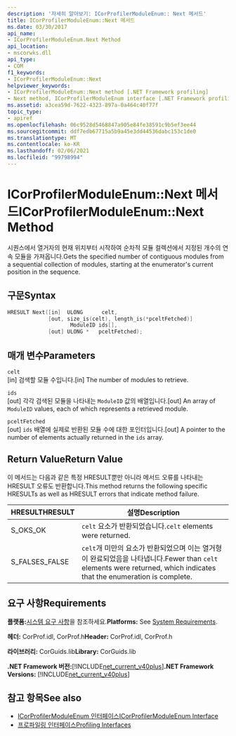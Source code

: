 ```yaml
---
description: '자세히 알아보기: ICorProfilerModuleEnum:: Next 메서드'
title: ICorProfilerModuleEnum::Next 메서드
ms.date: 03/30/2017
api_name:
- ICorProfilerModuleEnum.Next Method
api_location:
- mscorwks.dll
api_type:
- COM
f1_keywords:
- ICorProfilerModuleEnum::Next
helpviewer_keywords:
- ICorProfilerModuleEnum::Next method [.NET Framework profiling]
- Next method, ICorProfilerModuleEnum interface [.NET Framework profiling]
ms.assetid: a3cea59d-7622-4323-897a-0a464c40f77f
topic_type:
- apiref
ms.openlocfilehash: 06c9528d5468847a905e84fe38591c9b5ef3ee44
ms.sourcegitcommit: ddf7edb67715a5b9a45e3dd44536dabc153c1de0
ms.translationtype: MT
ms.contentlocale: ko-KR
ms.lasthandoff: 02/06/2021
ms.locfileid: "99798994"
---
```

# <a name="icorprofilermoduleenumnext-method"></a><span data-ttu-id="48823-103">ICorProfilerModuleEnum::Next 메서드</span><span class="sxs-lookup"><span data-stu-id="48823-103">ICorProfilerModuleEnum::Next Method</span></span>

<span data-ttu-id="48823-104">시퀀스에서 열거자의 현재 위치부터 시작하여 순차적 모듈 컬렉션에서 지정된 개수의 연속 모듈을 가져옵니다.</span><span class="sxs-lookup"><span data-stu-id="48823-104">Gets the specified number of contiguous modules from a sequential collection of modules, starting at the enumerator's current position in the sequence.</span></span>  
  
## <a name="syntax"></a><span data-ttu-id="48823-105">구문</span><span class="sxs-lookup"><span data-stu-id="48823-105">Syntax</span></span>  
  
```cpp  
HRESULT Next([in]  ULONG      celt,  
             [out, size_is(celt), length_is(*pceltFetched)]  
                    ModuleID ids[],  
             [out] ULONG *   pceltFetched);  
```  
  
## <a name="parameters"></a><span data-ttu-id="48823-106">매개 변수</span><span class="sxs-lookup"><span data-stu-id="48823-106">Parameters</span></span>  

 `celt`  
 <span data-ttu-id="48823-107">[in] 검색할 모듈 수입니다.</span><span class="sxs-lookup"><span data-stu-id="48823-107">[in] The number of modules to retrieve.</span></span>  
  
 `ids`  
 <span data-ttu-id="48823-108">[out] 각각 검색된 모듈을 나타내는 `ModuleID` 값의 배열입니다.</span><span class="sxs-lookup"><span data-stu-id="48823-108">[out] An array of `ModuleID` values, each of which represents a retrieved module.</span></span>  
  
 `pceltFetched`  
 <span data-ttu-id="48823-109">[out] `ids` 배열에 실제로 반환된 모듈 수에 대한 포인터입니다.</span><span class="sxs-lookup"><span data-stu-id="48823-109">[out] A pointer to the number of elements actually returned in the `ids` array.</span></span>  
  
## <a name="return-value"></a><span data-ttu-id="48823-110">Return Value</span><span class="sxs-lookup"><span data-stu-id="48823-110">Return Value</span></span>  

 <span data-ttu-id="48823-111">이 메서드는 다음과 같은 특정 HRESULT뿐만 아니라 메서드 오류를 나타내는 HRESULT 오류도 반환합니다.</span><span class="sxs-lookup"><span data-stu-id="48823-111">This method returns the following specific HRESULTs as well as HRESULT errors that indicate method failure.</span></span>  
  
|<span data-ttu-id="48823-112">HRESULT</span><span class="sxs-lookup"><span data-stu-id="48823-112">HRESULT</span></span>|<span data-ttu-id="48823-113">설명</span><span class="sxs-lookup"><span data-stu-id="48823-113">Description</span></span>|  
|-------------|-----------------|  
|<span data-ttu-id="48823-114">S_OK</span><span class="sxs-lookup"><span data-stu-id="48823-114">S_OK</span></span>|<span data-ttu-id="48823-115">`celt` 요소가 반환되었습니다.</span><span class="sxs-lookup"><span data-stu-id="48823-115">`celt` elements were returned.</span></span>|  
|<span data-ttu-id="48823-116">S_FALSE</span><span class="sxs-lookup"><span data-stu-id="48823-116">S_FALSE</span></span>|<span data-ttu-id="48823-117">`celt`개 미만의 요소가 반환되었으며 이는 열거형이 완료되었음을 나타냅니다.</span><span class="sxs-lookup"><span data-stu-id="48823-117">Fewer than `celt` elements were returned, which indicates that the enumeration is complete.</span></span>|  
  
## <a name="requirements"></a><span data-ttu-id="48823-118">요구 사항</span><span class="sxs-lookup"><span data-stu-id="48823-118">Requirements</span></span>  

 <span data-ttu-id="48823-119">**플랫폼:**[시스템 요구 사항](../../get-started/system-requirements.md)을 참조하세요.</span><span class="sxs-lookup"><span data-stu-id="48823-119">**Platforms:** See [System Requirements](../../get-started/system-requirements.md).</span></span>  
  
 <span data-ttu-id="48823-120">**헤더:** CorProf.idl, CorProf.h</span><span class="sxs-lookup"><span data-stu-id="48823-120">**Header:** CorProf.idl, CorProf.h</span></span>  
  
 <span data-ttu-id="48823-121">**라이브러리:** CorGuids.lib</span><span class="sxs-lookup"><span data-stu-id="48823-121">**Library:** CorGuids.lib</span></span>  
  
 <span data-ttu-id="48823-122">**.NET Framework 버전:**[!INCLUDE[net_current_v40plus](../../../../includes/net-current-v40plus-md.md)]</span><span class="sxs-lookup"><span data-stu-id="48823-122">**.NET Framework Versions:** [!INCLUDE[net_current_v40plus](../../../../includes/net-current-v40plus-md.md)]</span></span>  
  
## <a name="see-also"></a><span data-ttu-id="48823-123">참고 항목</span><span class="sxs-lookup"><span data-stu-id="48823-123">See also</span></span>

- [<span data-ttu-id="48823-124">ICorProfilerModuleEnum 인터페이스</span><span class="sxs-lookup"><span data-stu-id="48823-124">ICorProfilerModuleEnum Interface</span></span>](icorprofilermoduleenum-interface.md)
- [<span data-ttu-id="48823-125">프로파일링 인터페이스</span><span class="sxs-lookup"><span data-stu-id="48823-125">Profiling Interfaces</span></span>](profiling-interfaces.md)
